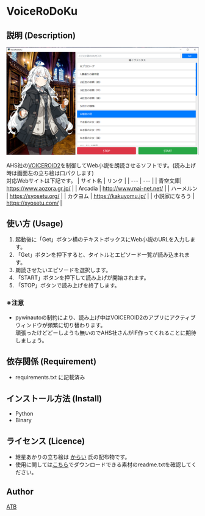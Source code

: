 # VoiceRoDoKu

## 説明 (Description)

<img src="https://raw.githubusercontent.com/ATB-K/VoiceRoDoKu/doc/image/VoiceRoDoKu.png">

AHS社の[VOICEROID2](https://www.ah-soft.com/voiceroid/)を制御してWeb小説を朗読させるソフトです。(読み上げ時は画面左の立ち絵は口パクします)</br>
対応Webサイトは下記です。
| サイト名 | リンク |
| --- | --- |
| 青空文庫| https://www.aozora.gr.jp/ |
| Arcadia | http://www.mai-net.net/ |
| ハーメルン | https://syosetu.org/ |
| カクヨム | https://kakuyomu.jp/ |
| 小説家になろう | https://syosetu.com/ |
</br>

## 使い方 (Usage)

1. 起動後に「Get」ボタン横のテキストボックスにWeb小説のURLを入力します。
2. 「Get」ボタンを押下すると、タイトルとエピソード一覧が読み込まれます。
3. 朗読させたいエピソードを選択します。
4. 「START」ボタンを押下して読み上げが開始されます。
5. 「STOP」ボタンで読み上げを終了します。

### ※注意

- pywinautoの制約により、読み上げ中はVOICEROID2のアプリにアクティブウィンドウが頻繁に切り替わります。</br>頑張ったけどどーしようも無いのでAHS社さんがIF作ってくれることに期待しましょう。

## 依存関係 (Requirement)

- requirements.txt に記載済み

## インストール方法 (Install)

- Python
- Binary

## ライセンス (Licence)

- 紲星あかりの立ち絵は [からい](https://seiga.nicovideo.jp/user/illust/12960693) 氏の配布物です。</br>
- 使用に関しては[こちら](https://seiga.nicovideo.jp/seiga/im9233706)でダウンロードできる素材のreadme.txtを確認してください。

## Author

[ATB](https://github.com/ATB-K)